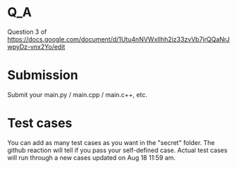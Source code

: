 # Q_A
Question 3 of https://docs.google.com/document/d/1Utu4nNVWxIIhh2iz33zvVb7jrQQaNrJwpyDz-vnx2Yo/edit
# Submission
Submit your main.py / main.cpp / main.c++, etc.
# Test cases
You can add as many test cases as you want in the "secret" folder. The github reaction will tell if you pass your self-defined case.
Actual test cases will run through a new cases updated on Aug 18 11:59 am.

